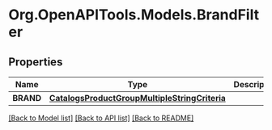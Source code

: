 # Org.OpenAPITools.Models.BrandFilter

## Properties

Name | Type | Description | Notes
------------ | ------------- | ------------- | -------------
**BRAND** | [**CatalogsProductGroupMultipleStringCriteria**](.md) |  | 

[[Back to Model list]](../README.md#documentation-for-models) [[Back to API list]](../README.md#documentation-for-api-endpoints) [[Back to README]](../README.md)

